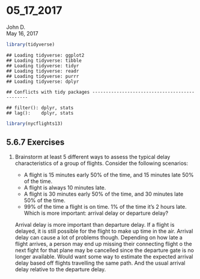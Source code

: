 # 05_17_2017
John D.  
May 16, 2017  




```r
library(tidyverse)
```

```
## Loading tidyverse: ggplot2
## Loading tidyverse: tibble
## Loading tidyverse: tidyr
## Loading tidyverse: readr
## Loading tidyverse: purrr
## Loading tidyverse: dplyr
```

```
## Conflicts with tidy packages ----------------------------------------------
```

```
## filter(): dplyr, stats
## lag():    dplyr, stats
```

```r
library(nycflights13)
```

## 5.6.7 Exercises

1. Brainstorm at least 5 different ways to assess the typical delay characteristics of a group of flights. Consider the following scenarios:
    * A flight is 15 minutes early 50% of the time, and 15 minutes late 50% of the time.
    * A flight is always 10 minutes late.
    * A flight is 30 minutes early 50% of the time, and 30 minutes late 50% of the time.
    * 99% of the time a flight is on time. 1% of the time it’s 2 hours late.
  Which is more important: arrival delay or departure delay?
  
    Arrival delay is more important than departure delay. If a flight is delayed, it is still possible for the flight to make up time in the air. Arrival delay can cause a lot of problems though. Depending on how late a flight arrives, a person may end up missing their connecting flight o the next fight for that plane may be cancelled since the departure gate is no longer available. Would want some way to estimate the expected arrival delay based off flights travelling  the same path. And the usual arrival delay relative to the departure delay.
  
